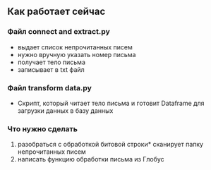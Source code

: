 ## Как работает сейчас 


### Файл connect and extract.py

* выдает список непрочитанных писем 
* нужно вручную указать номер письма 
* получает тело письма 
* записывает в txt файл

### Файл transform data.py
* Скрипт, который читает тело письма и готовит Dataframe для загрузки данных в базу данных


### Что нужно сделать
1. разобраться с обработкой битовой строки* cканирует папку непрочитанных писем
2. написать функцию обработки письма из Глобус







